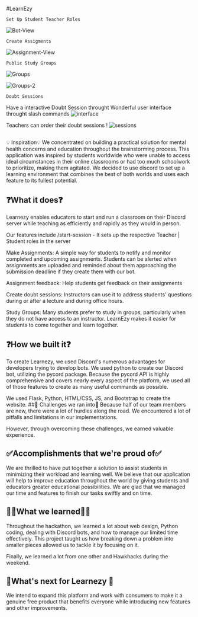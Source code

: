 #LearnEzy

`Set Up Student Teacher Roles`

![Bot-View](https://cdn.discordapp.com/attachments/885938706568077323/981846298502254592/unknown.png)


`Create Assigments`

![Assignment-View](https://cdn.discordapp.com/attachments/885938706568077323/981846522507456532/unknown.png)


`Public Study Groups`

![Groups](https://cdn.discordapp.com/attachments/885938706568077323/981846955711950859/unknown.png)

![Groups-2](https://cdn.discordapp.com/attachments/885938706568077323/981847151233597480/unknown.png)

`Doubt Sessions`

Have a interactive Doubt Session throught Wonderful user interface throught slash commands
![interface](https://cdn.discordapp.com/attachments/885938706568077323/981849204739678268/unknown.png)

Teachers can order their doubt sessions !
![sessions](https://cdn.discordapp.com/attachments/885938706568077323/981850637325172816/unknown.png)




## 
💡 Inspiration💡
We concentrated on building a practical solution for mental health concerns and education throughout the brainstorming process. This application was inspired by students worldwide who were unable to access ideal circumstances in their online classrooms or had too much schoolwork to prioritize, making them agitated. We decided to use discord to set up a learning environment that combines the best of both worlds and uses each feature to its fullest potential.

## ❓What it does❓
Learnezy enables educators to start and run a classroom on their Discord server while teaching as efficiently and rapidly as they would in person.

Our features include 
/start-session - It sets up the respective Teacher | Student roles in the server

Make Assignments: A simple way for students to notify and monitor completed and upcoming assignments.  Students can be alerted when assignments are uploaded and reminded about them approaching the submission deadline if they create them with our bot. 

Assignment feedback: Help students get feedback on their assignments

Create doubt sessions:  Instructors can use it to address students' questions during or after a lecture and during office hours.

Study Groups: Many students prefer to study in groups, particularly when they do not have access to an instructor. LearnEzy makes it easier for students to come together and learn together.


## ❓How we built it❓
To create Learnezy, we used Discord's numerous advantages for developers trying to develop bots. We used python to create our Discord bot, utilizing the pycord package. Because the pycord API is highly comprehensive and covers nearly every aspect of the platform, we used all of those features to create as many useful commands as possible.

We used Flask, Python, HTML/CSS, JS, and Bootstrap to create the website.
##🚧 Challenges we ran into🚧
Because half of our team members are new, there were a lot of hurdles along the road. We encountered a lot of pitfalls and limitations in our implementations.

However, through overcoming these challenges, we earned valuable experience.
## ✅Accomplishments that we're proud of✅
We are thrilled to have put together a solution to assist students in minimizing their workload and learning well. We believe that our application will help to improve education throughout the world by giving students and educators greater educational possibilities. We are glad that we managed our time and features to finish our tasks swiftly and on time.

## 🙋‍♂️What we learned🙋‍♂️
Throughout the hackathon, we learned a lot about web design, Python coding, dealing with Discord bots, and how to manage our limited time effectively. This project taught us how breaking down a problem into smaller pieces allowed us to tackle it by focusing on it.

Finally, we learned a lot from one other and Hawkhacks during the weekend.

## 💭What's next for Learnezy 💭
We intend to expand this platform and work with consumers to make it a genuine free product that benefits everyone while introducing new features and other improvements.
